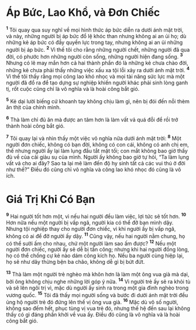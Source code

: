 # Áp Bức, Lao Khổ, và Ðơn Chiếc
<sup><b>1</b></sup> Tôi quay qua suy nghĩ về mọi hình thức áp bức diễn ra dưới ánh mặt trời, và này, những người bị áp bức đổ lệ khóc than nhưng không ai an ủi họ; dù những kẻ áp bức có đầy quyền lực trong tay, nhưng không ai an ủi những người bị áp bức. <sup><b>2</b></sup> Vì thế tôi cho rằng những người chết, những người đã qua đời, có phước hơn những người còn sống, những người hiện đang sống. <sup><b>3</b></sup> Nhưng có lẽ may mắn hơn cả hai thành phần đó là những kẻ chưa chào đời, những kẻ chưa phải thấy những việc xấu xa tội lỗi xảy ra dưới ánh mặt trời. <sup><b>4</b></sup> Vì thế tôi thấy rằng mọi công lao khó nhọc và mọi tài năng sức lực mà một người đã đổ ra để tạo dựng sự nghiệp khiến người khác phải sinh lòng ganh tị, rốt cuộc cũng chỉ là vô nghĩa và là hoài công bắt gió.

<sup><b>5</b></sup> Kẻ dại lười biếng cứ khoanh tay không chịu làm gì, nên bị đói đến nỗi thèm ăn thịt của chính mình.

<sup><b>6</b></sup> Thà làm chỉ đủ ăn mà được an tâm hơn là làm vất vả quá đỗi để rồi trở thành hoài công bắt gió.

<sup><b>7</b></sup> Tôi quay lại và nhìn thấy một việc vô nghĩa nữa dưới ánh mặt trời: <sup><b>8</b></sup> Một người đơn chiếc, không có bạn đời, không có con cái, không có anh chị em, thế nhưng người ấy lại làm lụng đầu tắt mặt tối; con mắt không bao giờ thấy đủ về của cải giàu sụ của mình. Người ấy không bao giờ tự hỏi, “Ta làm lụng vất vả cho ai đây? Sao ta lại mê làm đến độ hy sinh tất cả các vui thú ở đời như thế?” Ðiều đó cũng chỉ vô nghĩa và công lao khó nhọc đó cũng là vô ích.

# Giá Trị Khi Có Bạn
<sup><b>9</b></sup> Hai người tốt hơn một, vì nếu hai người đều làm việc, lợi tức sẽ tốt hơn. <sup><b>10</b></sup> Hơn nữa nếu một người bị vấp ngã, người kia có thể đỡ bạn mình dậy. Nhưng tội nghiệp thay cho người đơn chiếc, vì khi người ấy bị vấp ngã, không có ai để đỡ người ấy dậy. <sup><b>11</b></sup> Cũng vậy, nếu hai người nằm chung, họ có thể sưởi ấm cho nhau, chứ một người làm sao ấm được? <sup><b>12</b></sup> Nếu một người đơn chiếc, người ấy sẽ dễ bị tấn công; nhưng khi hai người đồng lòng, họ có thể chống cự kẻ nào dám công kích họ. Nếu ba người cùng hiệp lại, họ sẽ như dây thừng bện ba chão, không dễ gì bị bứt đứt.

<sup><b>13</b></sup> Thà làm một người trẻ nghèo mà khôn hơn là làm một ông vua già mà dại, bởi ông không chịu nghe những lời góp ý nữa. <sup><b>14</b></sup> Vì người trẻ ấy sẽ ra khỏi tù và sẽ lên ngôi trị vì, mặc dù người ấy sinh ra trong một gia đình nghèo trong vương quốc. <sup><b>15</b></sup> Tôi đã thấy mọi người sống và bước đi dưới ánh mặt trời đều ủng hộ người trẻ đó đứng lên thế vị ông vua già. <sup><b>16</b></sup> Mặc dù vô số người, không sao đếm hết, phục tùng vị vua trẻ đó, nhưng thế hệ đến sau lại không thấy có gì đáng phấn khởi về vua ấy. Ðiều đó cũng là vô nghĩa và là hoài công bắt gió.